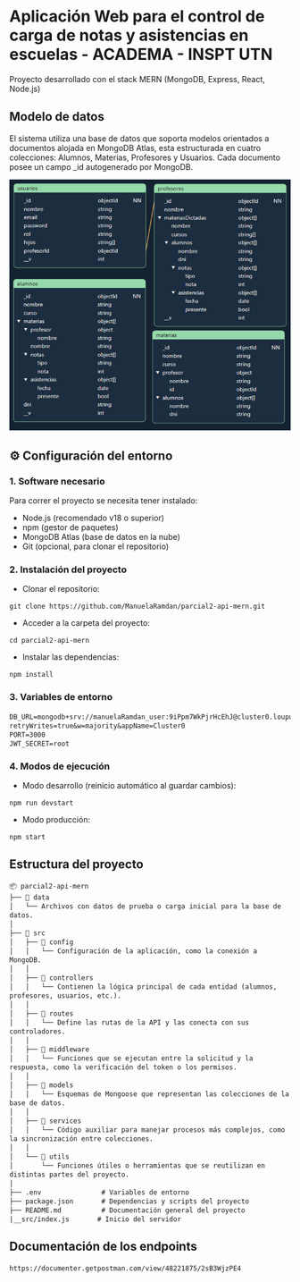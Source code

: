 # Aplicación Web para el control de carga de notas y asistencias en escuelas - ACADEMA - INSPT UTN

Proyecto desarrollado con el stack MERN (MongoDB, Express, React, Node.js)

## Modelo de datos

El sistema utiliza una base de datos que soporta modelos orientados a documentos alojada en MongoDB Atlas, esta estructurada en cuatro colecciones: Alumnos, Materias, Profesores y Usuarios.
Cada documento posee un campo _id autogenerado por MongoDB.

![alt text](data/image.png)

## ⚙️ Configuración del entorno
### 1. Software necesario
Para correr el proyecto se necesita tener instalado:

* Node.js (recomendado v18 o superior)
* npm (gestor de paquetes)
* MongoDB Atlas (base de datos en la nube)
* Git (opcional, para clonar el repositorio)

### 2. Instalación del proyecto
- Clonar el repositorio:
```text
git clone https://github.com/ManuelaRamdan/parcial2-api-mern.git
```
- Acceder a la carpeta del proyecto:
```text
cd parcial2-api-mern
```
- Instalar las dependencias:
```text
npm install
```
### 3. Variables de entorno
```text
DB_URL=mongodb+srv://manuelaRamdan_user:9iPpm7WkPjrHcEhJ@cluster0.loupu0f.mongodb.net/academa?retryWrites=true&w=majority&appName=Cluster0
PORT=3000
JWT_SECRET=root
```
### 4. Modos de ejecución

- Modo desarrollo (reinicio automático al guardar cambios):
```text
npm run devstart
```
- Modo producción:
```text
npm start
```
## Estructura del proyecto
```text
📦 parcial2-api-mern
├── 📁 data
│   └── Archivos con datos de prueba o carga inicial para la base de datos.
│
├── 📁 src
│   ├── 📁 config
│   │   └── Configuración de la aplicación, como la conexión a MongoDB.
│   │
│   ├── 📁 controllers
│   │   └── Contienen la lógica principal de cada entidad (alumnos, profesores, usuarios, etc.).
│   │
│   ├── 📁 routes
│   │   └── Define las rutas de la API y las conecta con sus controladores.
│   │
│   ├── 📁 middleware
│   │   └── Funciones que se ejecutan entre la solicitud y la respuesta, como la verificación del token o los permisos.
│   │
│   ├── 📁 models
│   │   └── Esquemas de Mongoose que representan las colecciones de la base de datos.
│   │
│   ├── 📁 services
│   │   └── Código auxiliar para manejar procesos más complejos, como la sincronización entre colecciones.
│   │
│   └── 📁 utils
│       └── Funciones útiles o herramientas que se reutilizan en distintas partes del proyecto.
|
├── .env               # Variables de entorno
├── package.json       # Dependencias y scripts del proyecto
├── README.md          # Documentación general del proyecto
|__src/index.js       # Inicio del servidor

```
## Documentación de los endpoints

```text
https://documenter.getpostman.com/view/48221875/2sB3WjzPE4
```
